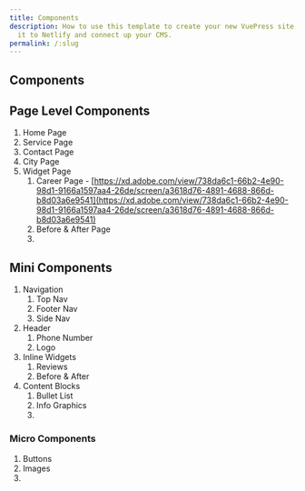 ```yaml
---
title: Components
description: How to use this template to create your new VuePress site, deploy
  it to Netlify and connect up your CMS.
permalink: /:slug
---
```


## Components 


## Page Level Components

1. Home Page 
2. Service Page 
3. Contact Page
4. City Page 
5. Widget Page 
    1. Career Page - [https://xd.adobe.com/view/738da6c1-66b2-4e90-98d1-9166a1597aa4-26de/screen/a3618d76-4891-4688-866d-b8d03a6e9541](https://xd.adobe.com/view/738da6c1-66b2-4e90-98d1-9166a1597aa4-26de/screen/a3618d76-4891-4688-866d-b8d03a6e9541)
    2. Before & After Page 
    3. 
    
## Mini Components

1. Navigation 
    1. Top Nav
    2. Footer Nav
    3. Side Nav
2. Header 
    1. Phone Number 
    2. Logo
3. Inline Widgets 
    1. Reviews
    2. Before & After
4. Content Blocks
    1. Bullet List
    2. Info Graphics
    3.

### Micro Components

1. Buttons 
2. Images 
3.